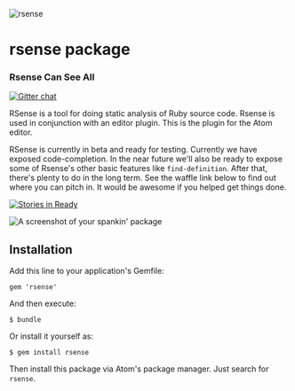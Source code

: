 ![rsense](https://cloud.githubusercontent.com/assets/1395968/2978144/51565ee2-dbb5-11e3-9b94-e97a37739d03.png)

# rsense package

### Rsense Can See All

[![Gitter chat](https://badges.gitter.im/rsense/rsense.png)](https://gitter.im/rsense/rsense)

RSense is a tool for doing static analysis of Ruby source code. Rsense is used in conjunction with an editor plugin. This is the plugin for the Atom editor.

RSense is currently in beta and ready for testing.  Currently we have exposed code-completion.  In the near future we'll also be ready to expose some of Rsense's other basic features like `find-definition`. After that, there's plenty to do in the long term.  See the waffle link below to find out where you can pitch in. It would be awesome if you helped get things done.

[![Stories in Ready](https://badge.waffle.io/rsense/rsense.png?label=ready&title=Ready)](https://waffle.io/rsense/rsense)

![A screenshot of your spankin' package](https://cloud.githubusercontent.com/assets/1395968/3344028/5b3c2f0a-f8a6-11e3-8952-c0f7155cb19e.gif)

## Installation

Add this line to your application's Gemfile:

    gem 'rsense'

And then execute:

    $ bundle

Or install it yourself as:

    $ gem install rsense

Then install this package via Atom's package manager. Just search for `rsense`.
